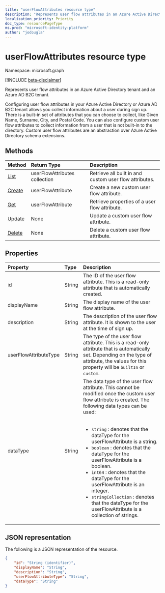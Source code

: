 ```yaml
---
title: "userFlowAttributes resource type"
description: "Represents user flow attributes in an Azure Active Directory tenant and an Azure AD B2C tenant."
localization_priority: Priority
doc_type: resourcePageType
ms.prod: "microsoft-identity-platform"
author: "jodougla"
---
```


# userFlowAttributes resource type

Namespace: microsoft.graph

[!INCLUDE [beta-disclaimer](../../includes/beta-disclaimer.md)]

Represents user flow attributes in an Azure Active Directory tenant and an Azure AD B2C tenant.

Configuring user flow attributes in your Azure Active Directory or Azure AD B2C tenant allows you collect information about a user during sign up. There is a built-in set of attributes that you can choose to collect, like Given Name, Surname, City, and Postal Code. You can also configure custom user flow attributes to collect information from a user that is not built-in to the directory. Custom user flow attributes are an abstraction over Azure Active Directory schema extensions.

## Methods

| Method       | Return Type  |Description|
|:---------------|:--------|:----------|
|[List](../api/userflowattributes-list.md)|userFlowAttributes collection|Retrieve all built in and custom user flow attributes.|
|[Create](../api/userflowattribute-post-userflowattributes.md)|userFlowAttribute|Create a new custom user flow attribute.|
|[Get](../api/userflowattributes-get.md) |userFlowAttribute|Retrieve properties of a user flow attribute.|
|[Update](../api/userflowattributes-update.md)|None|Update a custom user flow attribute.|
|[Delete](../api/userflowattributes-delete.md)|None|Delete a custom user flow attribute.|

## Properties

|Property|Type|Description|
|:---------------|:--------|:----------|
|id|String|The ID of the user flow attribute. This is a read-only attribute that is automatically created.|
|displayName|String|The display name of the user flow attribute.|
|description|String|The description of the user flow attribute. It is shown to the user at the time of sign up.|
|userFlowAttributeType|String|The type of the user flow attribute. This is a read-only attribute that is automatically set. Depending on the type of attribute, the values for this property will be `builtIn` or `custom`.|
|dataType|String|The data type of the user flow attribute. This cannot be modified once the custom user flow attribute is created. The following data types can be used:<br/><br/> <ul><li> `string` : denotes that the dataType for the userFlowAttribute is a string.</li><li/> `boolean` : denotes that the dataType for the userFlowAttribute is a boolean. <li/> `int64` : denotes that the dataType for the userFlowAttribute is an integer. <li/> `stringCollection` : denotes that the dataType for the userFlowAttribute is a collection of strings.</ul>|

## JSON representation

The following is a JSON representation of the resource.

<!-- {
  "blockType": "resource",
  "@odata.type": "microsoft.graph.UserFlowAttributes"
} -->

```json
{
    "id": "String (identifier)",
    "displayName": "String",
    "description": "String",
    "userFlowAttributeType": "String",
    "dataType": "String"
}
```
